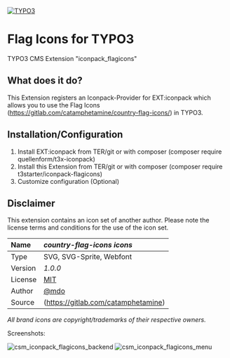 [![TYPO3](https://img.shields.io/badge/TYPO3-iconpack-%23f49700?style=for-the-badge)](https://extensions.typo3.org/extension/iconpack/)

# Flag Icons for TYPO3

TYPO3 CMS Extension "iconpack_flagicons"

## What does it do?

This Extension registers an Iconpack-Provider for EXT:iconpack which allows you to use the Flag Icons (https://gitlab.com/catamphetamine/country-flag-icons/) in TYPO3.

## Installation/Configuration

1. Install EXT:iconpack from TER/git or with composer (composer require quellenform/t3x-iconpack)
2. Install this Extension from TER/git or with composer (composer require t3starter/iconpack-flagicons)
3. Customize configuration (Optional)

## Disclaimer

This extension contains an icon set of another author. Please note the license terms and conditions for the use of the icon set.

| Name    | _country-flag-icons icons_                                    |
| :------ |:--------------------------------------------------------------|
| Type    | SVG, SVG-Sprite, Webfont                                      |
| Version | _1.0.0_                                                       |
| License | [MIT](https://opensource.org/licenses/MIT)                    |
| Author  | [@mdo](https://gitlab.com/catamphetamine/country-flag-icons/) |
| Source  | (https://gitlab.com/catamphetamine)                           |

_All brand icons are copyright/trademarks of their respective owners._

Screenshots:

![csm_iconpack_flagicons_backend](https://github.com/user-attachments/assets/07b3eb7b-9461-433d-b292-ee8926301208)
![csm_iconpack_flagicons_menu](https://github.com/user-attachments/assets/f57b0d37-bb37-4e7c-9a62-99b7c571e253)
